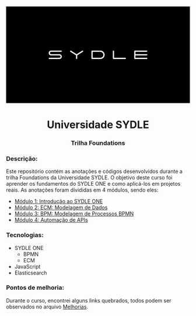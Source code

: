 <p align="center">
  <img src="./img/image.png" alt="Alt text">
</p>

<h1 align="center">Universidade SYDLE</h1>
<h3 align="center">Trilha Foundations</h3>

### Descrição:
Este repositório contém as anotações e códigos desenvolvidos durante a trilha Foundations da Universidade SYDLE. O objetivo deste curso foi aprender os fundamentos do SYDLE ONE e como aplicá-los em projetos reais. As anotações foram divididas em 4 módulos, sendo eles:
- [Módulo 1: Introdução ao SYDLE ONE](./1-introduction/README.md)
- [Módulo 2: ECM: Modelagem de Dados](./2-ECM/README.md)
- [Módulo 3: BPM: Modelagem de Processos BPMN](./3-BPM/README.md)
- [Módulo 4: Automação de APIs](./4-automacoes/README.md)

### Tecnologias:
- SYDLE ONE
    - BPMN
    - ECM
- JavaScript
- Elasticsearch

### Pontos de melhoria:
Durante o curso, encontrei alguns links quebrados, todos podem ser observados no arquivo [Melhorias](./Melhorias.md). 